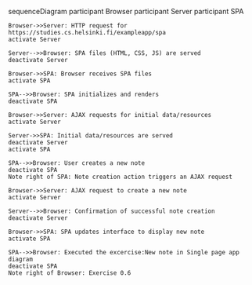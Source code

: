 sequenceDiagram
    participant Browser
    participant Server
    participant SPA

    Browser->>Server: HTTP request for https://studies.cs.helsinki.fi/exampleapp/spa
    activate Server

    Server-->>Browser: SPA files (HTML, CSS, JS) are served
    deactivate Server

    Browser->>SPA: Browser receives SPA files
    activate SPA

    SPA-->>Browser: SPA initializes and renders
    deactivate SPA

    Browser->>Server: AJAX requests for initial data/resources
    activate Server

    Server->>SPA: Initial data/resources are served
    deactivate Server
    activate SPA

    SPA-->>Browser: User creates a new note
    deactivate SPA
    Note right of SPA: Note creation action triggers an AJAX request

    Browser->>Server: AJAX request to create a new note
    activate Server

    Server-->>Browser: Confirmation of successful note creation
    deactivate Server

    Browser->>SPA: SPA updates interface to display new note
    activate SPA

    SPA-->>Browser: Executed the excercise:New note in Single page app diagram
    deactivate SPA
    Note right of Browser: Exercise 0.6
